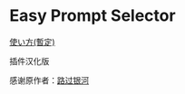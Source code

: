 # Easy Prompt Selector

[使い方(暫定)](https://blue-pen5805.fanbox.cc/posts/5306601)

插件汉化版

感谢原作者：[路过银河](https://www.zhihu.com/question/598034327/answer/3069903332)